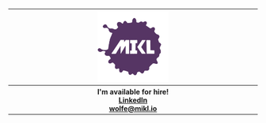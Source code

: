 <div align="center" style="text-align: center">
  <table>
    <thead>
      <tr>
        <th style="text-align: center" colspan="3" width="800px">
          <div>
            <a href="https://mikl.io" target="_blank">
              <img
                style="width: 144px; height: 144px"
                src="./img/mikl-logo.svg"
                alt="MIKL icon"
              />
            </a>
          </div>
        </th>
      </tr>
    </thead>
    <tr>
      <th style="text-align: center" colspan="3" width="800px">
        <div>
          <span>I'm available for hire!</span>
          <br />
          <a href="https://www.linkedin.com/in/miklwolfe/" target="_blank"
            >LinkedIn</a
          >
          <br />
          <a href="mailto:wolfe@mikl.io" target="_blank">wolfe@mikl.io</a>
        </div>
      </th>
    </tr>
  </table>
</div>
